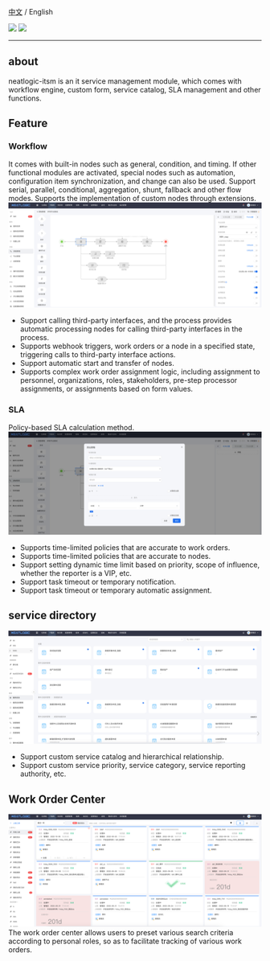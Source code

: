 [中文](README.md) / English
<p align="left">
    <a href="https://opensource.org/licenses/Apache-2.0" alt="License">
        <img src="https://img.shields.io/badge/License-Apache%202.0-blue.svg" /></a>
<a target="_blank" href="https://join.slack.com/t/neatlogichome/shared_invite/zt-1w037axf8-r_i2y4pPQ1Z8FxOkAbb64w">
<img src="https://img.shields.io/badge/Slack-Neatlogic-orange" /></a>
</p>

---

## about

neatlogic-itsm is an it service management module, which comes with workflow engine, custom form, service catalog, SLA
management and other functions.

## Feature

### Workflow

It comes with built-in nodes such as general, condition, and timing. If other functional modules are activated, special
nodes such as automation, configuration item synchronization, and change can also be used.
Support serial, parallel, conditional, aggregation, shunt, fallback and other flow modes.
Supports the implementation of custom nodes through extensions.
![img.png](README_IMAGES/img.png)

- Support calling third-party interfaces, and the process provides automatic processing nodes for calling third-party
  interfaces in the process.
- Supports webhook triggers, work orders or a node in a specified state, triggering calls to third-party interface
  actions.
- Support automatic start and transfer of nodes.
- Supports complex work order assignment logic, including assignment to personnel, organizations, roles, stakeholders,
  pre-step processor assignments, or assignments based on form values.

### SLA

Policy-based SLA calculation method.
![img.png](README_IMAGES/img1.png)

- Supports time-limited policies that are accurate to work orders.
- Supports time-limited policies that are accurate to nodes.
- Support setting dynamic time limit based on priority, scope of influence, whether the reporter is a VIP, etc.
- Support task timeout or temporary notification.
- Support task timeout or temporary automatic assignment.

## service directory

![img.png](README_IMAGES/img3.png)

- Support custom service catalog and hierarchical relationship.
- Support custom service priority, service category, service reporting authority, etc.

## Work Order Center

![img.png](README_IMAGES/img2.png)
The work order center allows users to preset various search criteria according to personal roles, so as to facilitate
tracking of various work orders.